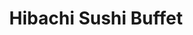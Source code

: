 ---
layout: place
title: "Hibachi Sushi Buffet"
permalink: /iowa/waterloo/hibachi-sushi-buffet.html
stateAbbr: IA
stateName: Iowa
cityName: Waterloo
seo:
  name: "Hibachi Sushi Buffet"
  type: Restaurant
  links: http://www.hibachisushibuffets.com/
description: "Straightforward buffet-style spot for familiar Chinese & Japanese dishes, along with sushi rolls. Hibachi Sushi Buffet serves delicious sushi in Waterloo, Iowa. Try fresh Japanese dishes for a great dining experience. Available for takeout, lunch, and dinner."
place_id: ChIJD29zjTxS5YcRaQVua6IOSOY
photos:
  - name: >-
      places/ChIJD29zjTxS5YcRaQVua6IOSOY/photos/AeeoHcJhK363a_bN8qeupOMXdgA1ABoCrtThY0GTcU5QKlRh5Wm8e6VqK0pqFOvGq62cg6o2ppWoSJBR_Q4Lll-KJ7UspGKRu4YutAmctbDwyg-DMtACnGx0m7Nc1nbG3FEwvYDMA3Ae4fmoaJA5fuZHjV1Xj1f84Vj7qmTTb2jnC6UkAE7gNSKg3BlFV75QlzUqmuwRZwVFeDXorejcWWdFV_WFp1GbdY4nmFSHKY30C3AFNDd3MiCbWJz3wvPgR3oEEMUkpb6_C55pXGkGtxmPxdJNvbzdmjTsp0qtaZZGnYTevfZeCx1S-ZmcVt2SjDYLNkDCJUSBmVbW21m5os-UnWDPqFd2Y8aw2bplEz8WG58RfWGK1hI1eEukYW3Q7g_KaGzDZYxCZUtSmJ50UU88J_9DTS7GRLsyTxlIENeED7WqDOs
    widthPx: 3024
    heightPx: 4032
    authorAttributions:
      - displayName: Mona Foster
        uri: https://maps.google.com/maps/contrib/102509699764116195818
        photoUri: >-
          https://lh3.googleusercontent.com/a-/ALV-UjXDHUvBgdceoiXX14wxwYK2KwBNqaM2NTQfFppmn4vCv_XBnN4A=s100-p-k-no-mo
    flagContentUri: >-
      https://www.google.com/local/imagery/report/?cb_client=maps_api_places.places_api&image_key=!1e10!2sCIHM0ogKEICAgIC0u-3tkAE&hl=en-US
    googleMapsUri: >-
      https://www.google.com/maps/place//data=!3m4!1e2!3m2!1sCIHM0ogKEICAgIC0u-3tkAE!2e10!4m2!3m1!1s0x87e5523c8d736f0f:0xe6480ea26b6e0569
  - name: >-
      places/ChIJD29zjTxS5YcRaQVua6IOSOY/photos/AeeoHcLumeOU4t5pFIuqCh4UcV6GOFscZRfadN98cakiE2QAHjX-b8H_VMykMANRfwRQtkOYP0W_hrn7qKVIkO06PpahBkeaLSN2taZAWHIWauqwXv8wz09cdEDMRh3sVJFkQW40fvunK76EGdnQgHVRrU8Hncl3U5WM-DfG_b1CvTtqhDk3fkmu01jvliC4TG1x2utr3EHSy6oHvIcdPtSuWSZ4uPCOoUS2-xvn_4nkj8X0XLlxDz795OFU7zc9GVH-kaQ5d4c0-2kMZG374jNEg6S1MmWCAywMF3qVIvjq7G8R3ObZnORc0UHN0dKiYEEyrrkwMis-8b94AxDEGtT6vysSbJrrk9sF26SjW61k0ZcU2hpfjRSGv-8XmWtv1DY72oQ9KvZeJm891amLcz7x6pxMWW__MdiTZcsUipMo74_jAz-vIZO4PQ4_SGATz0Wb
    widthPx: 3060
    heightPx: 4080
    authorAttributions:
      - displayName: Reymas Reymas
        uri: https://maps.google.com/maps/contrib/100052004360460258295
        photoUri: >-
          https://lh3.googleusercontent.com/a/ACg8ocKj_bmH--gma3kkYDoSrIJgOqPVQhrFlefYG5OKHAsW2rh7RQ=s100-p-k-no-mo
    flagContentUri: >-
      https://www.google.com/local/imagery/report/?cb_client=maps_api_places.places_api&image_key=!1e10!2sCIABIhADycKzcQltgGfpxCcACeNu&hl=en-US
    googleMapsUri: >-
      https://www.google.com/maps/place//data=!3m4!1e2!3m2!1sCIABIhADycKzcQltgGfpxCcACeNu!2e10!4m2!3m1!1s0x87e5523c8d736f0f:0xe6480ea26b6e0569
  - name: >-
      places/ChIJD29zjTxS5YcRaQVua6IOSOY/photos/AeeoHcLgBSpERWfQvW07YRRZ43RGKk3C8leDRnictvLHfU-ZkVSgAcmwiVA3vb1Z6pI6RvEdu4hJBev8t3aGop2Sg5ukseZdIQ_Pvd8VVu7N_VLYr1x8CCvHv0hr5A-_e2BBtPcPBtUIwDsu6utS11p_8Ywr7e9B0k3BsLr1TG17ssYE__5sZdkLKlJjqSgMnHRDrfbgeWO4mYDdM87-aQ6EVOZJxyhplr9muYXoeTBVhCQMoTU9oaInE3mJ6jgYG7Evkxup8H0AD5BbI2UdcZDTCkkTQ7yf6uv9TsndyXMlppH_aTxMfgmHSFC44t6YrfizzW8UlD9isLzVBO8sWvGqkT-l5y-wbIRUByVs4yRqKLxfVndy-8P0vDB9qtfQFnUj0eGzX3SUpvjNOFeE7Nd6VnABcRIdVSRVXBg8VJTh-A64lQ
    widthPx: 4096
    heightPx: 1842
    authorAttributions:
      - displayName: Shinso Shxtou
        uri: https://maps.google.com/maps/contrib/110968391621967646412
        photoUri: >-
          https://lh3.googleusercontent.com/a/ACg8ocIiKx7JVmKAsFhDTPJBN4vW397C-YR4AJVeEu90xa9-RhpNpw=s100-p-k-no-mo
    flagContentUri: >-
      https://www.google.com/local/imagery/report/?cb_client=maps_api_places.places_api&image_key=!1e10!2sCIHM0ogKEICAgID72ZCXPw&hl=en-US
    googleMapsUri: >-
      https://www.google.com/maps/place//data=!3m4!1e2!3m2!1sCIHM0ogKEICAgID72ZCXPw!2e10!4m2!3m1!1s0x87e5523c8d736f0f:0xe6480ea26b6e0569
  - name: >-
      places/ChIJD29zjTxS5YcRaQVua6IOSOY/photos/AeeoHcIdA9SUlHsS5yK5GMPJA4XXc36MnvPliy3xmZAbk53qKvk7N5q4QBqtzHGCHYHEIHmX-cpoBM_-ch_AT4uvH1AlAmdAW3L0T2SGF5lG3j6hFEc-3-ZP5aNrUuagDxm9GpRZ7uyYcHFfuQNPBg9U44FlglE0BtklldD0Fy2wphXNpG9MLV5wNVswA0CLFXBez7_WyJig5J9c6_2HJ_o9vBNQ8qMx2qDHaX5h06I191D7jH0yEnuLqlx959zh4TDtqBQ4c8lhrKJJ4ArlaMKCy2B5OowQYnsgZdgUO3zJOCM9CoZuwNfqLA6U4p4iHYHHjFRonyxEtLqm8GFFsHXlKxFxMqNb0eb9bTWuKhsGlT5Ah-XWKLzO5aY0fzgN5P_zQxAQDSpbRQFOUL9NwJqW5AekPaTyi8qvu2kJLrLgqFc
    widthPx: 3024
    heightPx: 4032
    authorAttributions:
      - displayName: Lucii Lou
        uri: https://maps.google.com/maps/contrib/102390338059846149904
        photoUri: >-
          https://lh3.googleusercontent.com/a-/ALV-UjXr9umXe1EEDvzTqDlwgEpDDrSB6JsZzVd2Nz8j4fMfotyWaUl_SA=s100-p-k-no-mo
    flagContentUri: >-
      https://www.google.com/local/imagery/report/?cb_client=maps_api_places.places_api&image_key=!1e10!2sCIHM0ogKEICAgIDXgdaSaw&hl=en-US
    googleMapsUri: >-
      https://www.google.com/maps/place//data=!3m4!1e2!3m2!1sCIHM0ogKEICAgIDXgdaSaw!2e10!4m2!3m1!1s0x87e5523c8d736f0f:0xe6480ea26b6e0569
  - name: >-
      places/ChIJD29zjTxS5YcRaQVua6IOSOY/photos/AeeoHcLY4bxUx_XNIw2Eih-YwCYVgNL06ofOOFajbHHdVe9TE-J1rRGDyIaIjIyIoDa518HKykybkxapvUhNq6sdBi9EMBZI-m3IUC6sACAX0aY38FFqI2ggaasAjNjwCmOrDU_2h4DAmheAltzEo8B3oOreJZGU0ZFkR3imBS1gmopd8oTeIh5QKAqHg_xzGY4AS6Y2TYazGNsZn1h0lWZ5giLd6CjooWrYaVSlJRZwCA-nm38vITaADJf30UWvYWZmJ9CsfDZfqoKxDvs_sjjfg_7QETgLnm4PF5fGPKU9kMcCk-QIBbfmuIpYgQOU92RVIQFxsR7J91gpMs7TbetIaRJJukaqQkXSznN2aTLv_fmONGJTpahjwbEr2B4rMiuD5TTOxpda0_DPKFGcmoxneLCy1XLtxMGOMlMeS73sp4KcHsK6
    widthPx: 3264
    heightPx: 2448
    authorAttributions:
      - displayName: Kyeler Werkmeister
        uri: https://maps.google.com/maps/contrib/115665309641013098775
        photoUri: >-
          https://lh3.googleusercontent.com/a-/ALV-UjV2uDuZWez7jATSL49fJKUtRGEp33GFtOYZIOQExVeFIQlD6mHs=s100-p-k-no-mo
    flagContentUri: >-
      https://www.google.com/local/imagery/report/?cb_client=maps_api_places.places_api&image_key=!1e10!2sCIHM0ogKEICAgICpsIrxpgE&hl=en-US
    googleMapsUri: >-
      https://www.google.com/maps/place//data=!3m4!1e2!3m2!1sCIHM0ogKEICAgICpsIrxpgE!2e10!4m2!3m1!1s0x87e5523c8d736f0f:0xe6480ea26b6e0569
  - name: >-
      places/ChIJD29zjTxS5YcRaQVua6IOSOY/photos/AeeoHcJPS_m1AMReUPsXOdDTrUqiHr2ee_yDLu-9F6xzaV_U_yWGqNPoe0LkwxAdtYBJGZv9QuDjtV9Lk7kZIsr3BljTWTXZlDdlZ84JTu2x5mbdvK0d_i2pQbMp86tIGHVI5Hrino3TUCXkADT_eLUxcTX0jAtaXKoS2XHU9MqXyZQ5Vn6ONmNgCZjhw8MX41aUfSvMHd6qrIDg9SoX8LgDhmqW0xrI8Yrf18SrAP_uq7D333eUEnUg8iRYBxnIVWhY4d76zbWBkjqPCKJPeWNcu3FelKJBO9q6a7p9OP97L6X8ByMg9k0V03zjR_DJceMWQVnXAbNsN7g1wnG7SKg1nkp6xU07P1sUhCrNMkcIH5YAPJ-2nB44Eh6DaHnSU29Q-1wMOB8c6OMkDH4s1mR0Tbz9OJs64TdaF8RQb46XEFQiz4-l
    widthPx: 3984
    heightPx: 2988
    authorAttributions:
      - displayName: Lucas Clinton
        uri: https://maps.google.com/maps/contrib/109826992434871581506
        photoUri: >-
          https://lh3.googleusercontent.com/a/ACg8ocItefpuku-mL4C5XK0rAFsfOvVEHjQdchS5L7KLeKs_z_E-VQ=s100-p-k-no-mo
    flagContentUri: >-
      https://www.google.com/local/imagery/report/?cb_client=maps_api_places.places_api&image_key=!1e10!2sCIHM0ogKEICAgIC4isyW-QE&hl=en-US
    googleMapsUri: >-
      https://www.google.com/maps/place//data=!3m4!1e2!3m2!1sCIHM0ogKEICAgIC4isyW-QE!2e10!4m2!3m1!1s0x87e5523c8d736f0f:0xe6480ea26b6e0569
  - name: >-
      places/ChIJD29zjTxS5YcRaQVua6IOSOY/photos/AeeoHcJbDUai35ZvhFxIrgrYf8PtnnLYeFjJyt_ALU0w6BVVXUMR3QoLfpGA8E6jN5RysjvqT1NrPkzq0wadRdoSFpPn9d8ZzJLfArRDw0AKpsva0mHHFMit--jbLxMu1LbrnU4KEbJ1qmBJ5CnUyWeEEBCoUnHWnVvyvC6wPNQF_4TyTMJHVrS1MH4Jesxg1PVQjUZRgaT3jtySWp5M_ctWREyr6ihMfr3hWvrALIPLezC4Hz-EiIq4kuRuhnL11-iwuF6RX2VAMR-5KPznxwRYJxgsq7IThs-edGYfkwfgO1_6w8z61at8OoXb1CHwvFH8VQ7mvSKe2iJwMI8FDRoul29gdNay379T5Y6TmMYixChgoKLAreTCuOiSpf0-Xhwx_cR1Hy6y7Z6wu7p56ly0FiPJBKKtQKzwvNus1Ztv9rPDAJUt
    widthPx: 3072
    heightPx: 4080
    authorAttributions:
      - displayName: Dejay
        uri: https://maps.google.com/maps/contrib/113463166480469880015
        photoUri: >-
          https://lh3.googleusercontent.com/a-/ALV-UjX3MRekrkekqTB8uvoYtvLhNtIQYm9aXza9j56jaDQLxKuLscABMQ=s100-p-k-no-mo
    flagContentUri: >-
      https://www.google.com/local/imagery/report/?cb_client=maps_api_places.places_api&image_key=!1e10!2sCIHM0ogKEICAgICD1OjcngE&hl=en-US
    googleMapsUri: >-
      https://www.google.com/maps/place//data=!3m4!1e2!3m2!1sCIHM0ogKEICAgICD1OjcngE!2e10!4m2!3m1!1s0x87e5523c8d736f0f:0xe6480ea26b6e0569
  - name: >-
      places/ChIJD29zjTxS5YcRaQVua6IOSOY/photos/AeeoHcJaF-sbKlFpeB1cZQRkXJc60Np9WpHKyhCV9RVZdDbvn4RuBtzy9bglUNNN2iE38aRCDnzmRC9PPQk7P8eFUAExkP7_yGNJ57V0lf-UwRYu2rJgFHZRM7n-1Apkmasl5phGf-IytaEcBYDxfzvOwVYlLkd5isYFBRHGKlcrC9tdCSgEQusK_D5nSizYLpbsqpY-Qaeh0w66FO3DC6aqVKYvlbW9x-8wjKFKFrHDC4RPoS5vMM274v_3F9MQ88FyhCCOrH12V1Y4ioX2wjPhQLcLFT_LFeAp9r2SUGC7QDwHgScE8LtlmyeeCSvrjRT0ZRG3oeufJbGjcD4IiY8CuXIjtUZhhPuQ8VPRR1VbcUf0QTpo7DeUNSsuMKUtDDkMH0UcvSm7FwAZcnybp_Uj3u4tk-MdFItdrLLD28vMpsswh_oF
    widthPx: 3024
    heightPx: 4032
    authorAttributions:
      - displayName: Faow
        uri: https://maps.google.com/maps/contrib/109576163468913285095
        photoUri: >-
          https://lh3.googleusercontent.com/a-/ALV-UjWuzQQL-V2Z8q-K8TEL5jQheWcqkUgygCMlsOF-zDsoHAxFNAY=s100-p-k-no-mo
    flagContentUri: >-
      https://www.google.com/local/imagery/report/?cb_client=maps_api_places.places_api&image_key=!1e10!2sCIHM0ogKEICAgMCgnPfUugE&hl=en-US
    googleMapsUri: >-
      https://www.google.com/maps/place//data=!3m4!1e2!3m2!1sCIHM0ogKEICAgMCgnPfUugE!2e10!4m2!3m1!1s0x87e5523c8d736f0f:0xe6480ea26b6e0569
  - name: >-
      places/ChIJD29zjTxS5YcRaQVua6IOSOY/photos/AeeoHcJiPPwbxXrg5dnL0ZkiW0008NfxwO7f9ozMe31BaJaF9jubPQMiSWwFLrq9AyIHFVwCWXTAxTbSQvtg8OIBlh1Gzf_OZaktPMQqtStDtjKaXFq8FTSut8Axd7Y3wrAiC3XJ2MIVAgmOO5VYi05NXQ0W4VIADu6RM1Fge3cOaFuNM5pmY2mKzyCl41_I60kEK7dHupYfJTvjX8YzECxzhBQcDWtFUDBk3_TKHmT0KaaTzfEzDb_XEhSTKYJaWm41JsOBwnzSFkGEZf-WkRM5E7F520Nk7_H2BhjL5rtrnTxUAq8_PUUyzXR-lrl59AGpfrtSE4cHn14TVGv-TqTfnhnQ3y4N131s7fU1xlstpD6FVr4OxVFHBLnAeFmxkijg0ozOsXGgpjb2p0uikUZY-6d8CHE87O_6D3NCwtOzFGic7snF
    widthPx: 3024
    heightPx: 4032
    authorAttributions:
      - displayName: Lynn Rossow
        uri: https://maps.google.com/maps/contrib/110089833490656026795
        photoUri: >-
          https://lh3.googleusercontent.com/a/ACg8ocK4ZDs56IsnmHpTWPIUZ4r3si7WFJ5goA0CwRaPR2a7oH8Z3w=s100-p-k-no-mo
    flagContentUri: >-
      https://www.google.com/local/imagery/report/?cb_client=maps_api_places.places_api&image_key=!1e10!2sCIHM0ogKEICAgIC-4pDzhAE&hl=en-US
    googleMapsUri: >-
      https://www.google.com/maps/place//data=!3m4!1e2!3m2!1sCIHM0ogKEICAgIC-4pDzhAE!2e10!4m2!3m1!1s0x87e5523c8d736f0f:0xe6480ea26b6e0569
  - name: >-
      places/ChIJD29zjTxS5YcRaQVua6IOSOY/photos/AeeoHcKXcqTU7n0ZXFdnKy7zkUC88rKnIlhWMNi3LI0ZWFam7HdW48pN185XlG3kXLMjAbwMiaQkRe_-G4bMQ6kXdGjm0JldWDApHpKxHb3xlQ7rdMQyGwbHhy8qSY7XZgGHySVru8lZkK2u5B7VRdaV4cTzkwGmEhkQ8ppDWhA94GJdQF1zS08W7dZirrE0fwycDeV-cdWNkpXjqb7wahPDhFfEOPlWIM3plc4RpuuKkhzB5PUPcGnjjsYaCtAWWENi0-gjS9jxBphCTwh90aTQKVHGduR_zaXS8yHTNFOnvbHzsr2fJPYGEzbBnJiveppE1_BW05YQW_x6B2hJ5II6kmJc8VApvl6NYwZgERM8kBs21ktznhoVpxGZoKN-D5Kkmst8iSutxKZXV-Eh4akL9wNEkexerVGhxrIqHgttW42ivw
    widthPx: 4000
    heightPx: 2252
    authorAttributions:
      - displayName: Rob “The Driver”
        uri: https://maps.google.com/maps/contrib/105646140373227047210
        photoUri: >-
          https://lh3.googleusercontent.com/a-/ALV-UjUIMmJeD4S0Vj06yGLFKsvRhVITcmetfcdHG8yoOmANP5drbDSu=s100-p-k-no-mo
    flagContentUri: >-
      https://www.google.com/local/imagery/report/?cb_client=maps_api_places.places_api&image_key=!1e10!2sCIHM0ogKEICAgICd0J_Gfg&hl=en-US
    googleMapsUri: >-
      https://www.google.com/maps/place//data=!3m4!1e2!3m2!1sCIHM0ogKEICAgICd0J_Gfg!2e10!4m2!3m1!1s0x87e5523c8d736f0f:0xe6480ea26b6e0569
address: 1535 Flammang Dr, Waterloo, IA 50702, USA
street: 1535 Flammang Dr
city: Waterloo
state: IA
zip: '50702'
country: USA
neighborhood: null
latitude: '42.460787'
longitude: '-92.325829'
accessibility_options:
  wheelchairAccessibleParking: true
  wheelchairAccessibleEntrance: true
  wheelchairAccessibleRestroom: true
  wheelchairAccessibleSeating: true
business_status: OPERATIONAL
name: Hibachi Sushi Buffet
google_maps_links:
  directionsUri: >-
    https://www.google.com/maps/dir//''/data=!4m7!4m6!1m1!4e2!1m2!1m1!1s0x87e5523c8d736f0f:0xe6480ea26b6e0569!3e0
  placeUri: https://maps.google.com/?cid=16593528917796455785
  writeAReviewUri: >-
    https://www.google.com/maps/place//data=!4m3!3m2!1s0x87e5523c8d736f0f:0xe6480ea26b6e0569!12e1
  reviewsUri: >-
    https://www.google.com/maps/place//data=!4m4!3m3!1s0x87e5523c8d736f0f:0xe6480ea26b6e0569!9m1!1b1
  photosUri: >-
    https://www.google.com/maps/place//data=!4m3!3m2!1s0x87e5523c8d736f0f:0xe6480ea26b6e0569!10e5
primary_type: Buffet Restaurant
opening_hours:
  regular: null
  current: null
secondary_opening_hours:
  regular:
    weekdayDescriptions: null
    type: null
  current:
    weekdayDescriptions: null
    type: null
phone: (319) 232-6868
price_level: PRICE_LEVEL_INEXPENSIVE
price_range: $10 &ndash; $20
rating: '3.4'
rating_count: 1192
website: http://www.hibachisushibuffets.com/
reviews:
  - name: >-
      places/ChIJD29zjTxS5YcRaQVua6IOSOY/reviews/ChZDSUhNMG9nS0VJQ0FnTUNnbk5PNUVnEAE
    relativePublishTimeDescription: a month ago
    rating: 5
    text:
      text: >-
        They finally reopened the sushi bar!!! this place has so much good food
        and i have always enjoyed going here to eat just look at this! It looks
        so good!
      languageCode: en
    originalText:
      text: >-
        They finally reopened the sushi bar!!! this place has so much good food
        and i have always enjoyed going here to eat just look at this! It looks
        so good!
      languageCode: en
    authorAttribution:
      displayName: Faow
      uri: https://www.google.com/maps/contrib/109576163468913285095/reviews
      photoUri: >-
        https://lh3.googleusercontent.com/a-/ALV-UjWuzQQL-V2Z8q-K8TEL5jQheWcqkUgygCMlsOF-zDsoHAxFNAY=s128-c0x00000000-cc-rp-mo
    publishTime: '2025-02-15T03:01:03.244448Z'
    flagContentUri: >-
      https://www.google.com/local/review/rap/report?postId=ChZDSUhNMG9nS0VJQ0FnTUNnbk5PNUVnEAE&d=17924085&t=1
    googleMapsUri: >-
      https://www.google.com/maps/reviews/data=!4m6!14m5!1m4!2m3!1sChZDSUhNMG9nS0VJQ0FnTUNnbk5PNUVnEAE!2m1!1s0x87e5523c8d736f0f:0xe6480ea26b6e0569
  - name: >-
      places/ChIJD29zjTxS5YcRaQVua6IOSOY/reviews/ChdDSUhNMG9nS0VJQ0FnSURYZ2RhU3l3RRAB
    relativePublishTimeDescription: 5 months ago
    rating: 1
    text:
      text: >-
        Chyyyyy I paid 16.57 for d tough meat; chewy eggroll this was the worst
        why are they even open for business!!! The egg drop soup was ok until I
        put the wontons in it they were stale!!!
      languageCode: en
    originalText:
      text: >-
        Chyyyyy I paid 16.57 for d tough meat; chewy eggroll this was the worst
        why are they even open for business!!! The egg drop soup was ok until I
        put the wontons in it they were stale!!!
      languageCode: en
    authorAttribution:
      displayName: Lucii Lou
      uri: https://www.google.com/maps/contrib/102390338059846149904/reviews
      photoUri: >-
        https://lh3.googleusercontent.com/a-/ALV-UjXr9umXe1EEDvzTqDlwgEpDDrSB6JsZzVd2Nz8j4fMfotyWaUl_SA=s128-c0x00000000-cc-rp-mo-ba2
    publishTime: '2024-10-28T00:21:45.028534Z'
    flagContentUri: >-
      https://www.google.com/local/review/rap/report?postId=ChdDSUhNMG9nS0VJQ0FnSURYZ2RhU3l3RRAB&d=17924085&t=1
    googleMapsUri: >-
      https://www.google.com/maps/reviews/data=!4m6!14m5!1m4!2m3!1sChdDSUhNMG9nS0VJQ0FnSURYZ2RhU3l3RRAB!2m1!1s0x87e5523c8d736f0f:0xe6480ea26b6e0569
  - name: >-
      places/ChIJD29zjTxS5YcRaQVua6IOSOY/reviews/ChdDSUhNMG9nS0VJQ0FnTURJckkteHp3RRAB
    relativePublishTimeDescription: in the last week
    rating: 2
    text:
      text: >-
        Overall lacking is aesthetics . Low lighting hides the quality of this
        'food'. Everything is either overcooked, chewy, or just plain
        disgusting. The only thing of decency was the teriyaki chicken on a
        stick. Rice was old and hard, noodles barely lukewarm, and meats tasted
        like they've been sitting out for days. Salad bars looks as if
        management forgot it existed, with dried out tapioca, wilted lettuce,
        and even questionable looking fruits. I would not recommend this place
        to my worst adversary.

        Edit: Ended up with stomach issues 2-3 hours after leaving.
      languageCode: en
    originalText:
      text: >-
        Overall lacking is aesthetics . Low lighting hides the quality of this
        'food'. Everything is either overcooked, chewy, or just plain
        disgusting. The only thing of decency was the teriyaki chicken on a
        stick. Rice was old and hard, noodles barely lukewarm, and meats tasted
        like they've been sitting out for days. Salad bars looks as if
        management forgot it existed, with dried out tapioca, wilted lettuce,
        and even questionable looking fruits. I would not recommend this place
        to my worst adversary.

        Edit: Ended up with stomach issues 2-3 hours after leaving.
      languageCode: en
    authorAttribution:
      displayName: FairyBeard
      uri: https://www.google.com/maps/contrib/110626965906738860748/reviews
      photoUri: >-
        https://lh3.googleusercontent.com/a/ACg8ocI6feBQeFrSWk9euDCTQmpL1BOH9DupJUPWZq_tbIlqx93Qdw=s128-c0x00000000-cc-rp-mo-ba2
    publishTime: '2025-04-08T00:09:22.637068Z'
    flagContentUri: >-
      https://www.google.com/local/review/rap/report?postId=ChdDSUhNMG9nS0VJQ0FnTURJckkteHp3RRAB&d=17924085&t=1
    googleMapsUri: >-
      https://www.google.com/maps/reviews/data=!4m6!14m5!1m4!2m3!1sChdDSUhNMG9nS0VJQ0FnTURJckkteHp3RRAB!2m1!1s0x87e5523c8d736f0f:0xe6480ea26b6e0569
  - name: >-
      places/ChIJD29zjTxS5YcRaQVua6IOSOY/reviews/ChZDSUhNMG9nS0VJQ0FnSUQ3MlpDWEh3EAE
    relativePublishTimeDescription: 7 months ago
    rating: 1
    text:
      text: >-
        It was terrible we took an hour to come here and there were 2 employees
        the price was terrible for how low quality the food was. The shrimp was
        small and still had poop in it. It feels like a run down       apartment
        😕 and just don't come here at ALL it was 47.05 FO 4 PEOPLE.
      languageCode: en
    originalText:
      text: >-
        It was terrible we took an hour to come here and there were 2 employees
        the price was terrible for how low quality the food was. The shrimp was
        small and still had poop in it. It feels like a run down       apartment
        😕 and just don't come here at ALL it was 47.05 FO 4 PEOPLE.
      languageCode: en
    authorAttribution:
      displayName: Shinso Shxtou
      uri: https://www.google.com/maps/contrib/110968391621967646412/reviews
      photoUri: >-
        https://lh3.googleusercontent.com/a/ACg8ocIiKx7JVmKAsFhDTPJBN4vW397C-YR4AJVeEu90xa9-RhpNpw=s128-c0x00000000-cc-rp-mo
    publishTime: '2024-08-26T00:19:15.656617Z'
    flagContentUri: >-
      https://www.google.com/local/review/rap/report?postId=ChZDSUhNMG9nS0VJQ0FnSUQ3MlpDWEh3EAE&d=17924085&t=1
    googleMapsUri: >-
      https://www.google.com/maps/reviews/data=!4m6!14m5!1m4!2m3!1sChZDSUhNMG9nS0VJQ0FnSUQ3MlpDWEh3EAE!2m1!1s0x87e5523c8d736f0f:0xe6480ea26b6e0569
  - name: >-
      places/ChIJD29zjTxS5YcRaQVua6IOSOY/reviews/ChZDSUhNMG9nS0VJQ0FnSUNkMEpfR1hnEAE
    relativePublishTimeDescription: a year ago
    rating: 3
    text:
      text: >-
        I loved this place a few years ago, it wasn't perfect, but the food was
        good, service was good and so was the price. Today, the food is ok at
        best, allot of options have disappeared,  no service to speak of. I
        think covid really knocked them down, but there not out, so I hold out
        hope of a resurgence. The price has went down, but again, not what it
        once was.
      languageCode: en
    originalText:
      text: >-
        I loved this place a few years ago, it wasn't perfect, but the food was
        good, service was good and so was the price. Today, the food is ok at
        best, allot of options have disappeared,  no service to speak of. I
        think covid really knocked them down, but there not out, so I hold out
        hope of a resurgence. The price has went down, but again, not what it
        once was.
      languageCode: en
    authorAttribution:
      displayName: Rob “The Driver”
      uri: https://www.google.com/maps/contrib/105646140373227047210/reviews
      photoUri: >-
        https://lh3.googleusercontent.com/a-/ALV-UjUIMmJeD4S0Vj06yGLFKsvRhVITcmetfcdHG8yoOmANP5drbDSu=s128-c0x00000000-cc-rp-mo-ba3
    publishTime: '2024-02-10T04:30:43.911196Z'
    flagContentUri: >-
      https://www.google.com/local/review/rap/report?postId=ChZDSUhNMG9nS0VJQ0FnSUNkMEpfR1hnEAE&d=17924085&t=1
    googleMapsUri: >-
      https://www.google.com/maps/reviews/data=!4m6!14m5!1m4!2m3!1sChZDSUhNMG9nS0VJQ0FnSUNkMEpfR1hnEAE!2m1!1s0x87e5523c8d736f0f:0xe6480ea26b6e0569
parking_options:
  freeParkingLot: true
  freeStreetParking: true
  valetParking: false
payment_options:
  acceptsCreditCards: true
  acceptsDebitCards: true
  acceptsCashOnly: false
  acceptsNfc: true
allow_dogs: null
curbside_pickup: false
delivery: false
dine_in: true
good_for_children: true
good_for_groups: true
good_for_sports: false
live_music: false
menu_for_children: false
outdoor_seating: false
reservable: false
restroom: true
serves_beer: false
serves_breakfast: false
serves_brunch: null
serves_cocktails: false
serves_coffee: true
serves_dinner: true
serves_dessert: true
serves_lunch: true
serves_vegetarian_food: true
serves_wine: false
takeout: true
summary: >-
  Straightforward buffet-style spot for familiar Chinese & Japanese dishes,
  along with sushi rolls.

---